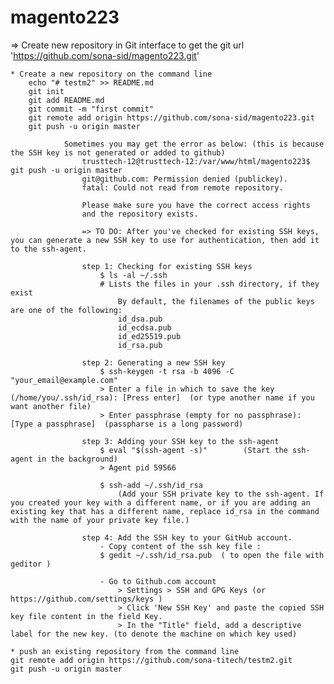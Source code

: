 # magento223

=> Create new repository in Git interface to get the git url 'https://github.com/sona-sid/magento223.git'

	* Create a new repository on the command line
		echo "# testm2" >> README.md
		git init
		git add README.md
		git commit -m "first commit"
		git remote add origin https://github.com/sona-sid/magento223.git
		git push -u origin master

				Sometimes you may get the error as below: (this is because the SSH key is not generated or added to github)
					trusttech-12@trusttech-12:/var/www/html/magento223$ git push -u origin master
					git@github.com: Permission denied (publickey).
					fatal: Could not read from remote repository.

					Please make sure you have the correct access rights
					and the repository exists.

					=> TO DO: After you've checked for existing SSH keys, you can generate a new SSH key to use for authentication, then add it to the ssh-agent.

					step 1: Checking for existing SSH keys
						$ ls -al ~/.ssh
						# Lists the files in your .ssh directory, if they exist
							By default, the filenames of the public keys are one of the following:
							id_dsa.pub
							id_ecdsa.pub
							id_ed25519.pub
							id_rsa.pub

					step 2: Generating a new SSH key
						$ ssh-keygen -t rsa -b 4096 -C "your_email@example.com"
						> Enter a file in which to save the key (/home/you/.ssh/id_rsa): [Press enter]  (or type another name if you want another file)
						> Enter passphrase (empty for no passphrase): [Type a passphrase]  (passpharse is a long password)

					step 3: Adding your SSH key to the ssh-agent
						$ eval "$(ssh-agent -s)"		(Start the ssh-agent in the background)
						> Agent pid 59566

						$ ssh-add ~/.ssh/id_rsa
							(Add your SSH private key to the ssh-agent. If you created your key with a different name, or if you are adding an existing key that has a different name, replace id_rsa in the command with the name of your private key file.)

					step 4: Add the SSH key to your GitHub account.
						- Copy content of the ssh key file :
						$ gedit ~/.ssh/id_rsa.pub  ( to open the file with geditor )

						- Go to Github.com account
							> Settings > SSH and GPG Keys (or https://github.com/settings/keys )
							> Click 'New SSH Key' and paste the copied SSH key file content in the field Key.
							> In the "Title" field, add a descriptive label for the new key. (to denote the machine on which key used)
	
	* push an existing repository from the command line
	git remote add origin https://github.com/sona-titech/testm2.git
	git push -u origin master
							


